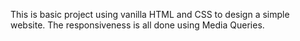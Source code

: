 This is basic project using vanilla HTML and CSS to design a simple website.
The responsiveness is all done using Media Queries.
